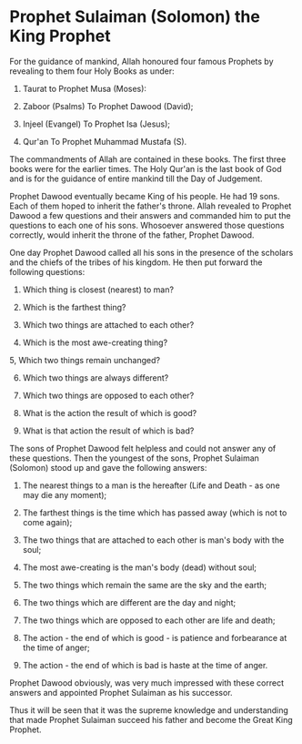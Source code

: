 Prophet Sulaiman (Solomon) the King Prophet
===========================================

For the guidance of mankind, Allah honoured four famous Prophets by
revealing to them four Holy Books as under:

1) Taurat to Prophet Musa (Moses):

2) Zaboor (Psalms) To Prophet Dawood (David);

3) Injeel (Evangel) To Prophet Isa (Jesus);

4) Qur'an To Prophet Muhammad Mustafa (S).

The commandments of Allah are contained in these books. The first three
books were for the earlier times. The Holy Qur'an is the last book of
God and is for the guidance of entire mankind till the Day of Judgement.

Prophet Dawood eventually became King of his people. He had 19 sons.
Each of them hoped to inherit the father's throne. Allah revealed to
Prophet Dawood a few questions and their answers and commanded him to
put the questions to each one of his sons. Whosoever answered those
questions correctly, would inherit the throne of the father, Prophet
Dawood.

One day Prophet Dawood called all his sons in the presence of the
scholars and the chiefs of the tribes of his kingdom. He then put
forward the following questions:

1) Which thing is closest (nearest) to man?

2) Which is the farthest thing?

3) Which two things are attached to each other?

4) Which is the most awe-creating thing?

5, Which two things remain unchanged?

6) Which two things are always different?

7) Which two things are opposed to each other?

8) What is the action the result of which is good?

9) What is that action the result of which is bad?

The sons of Prophet Dawood felt helpless and could not answer any of
these questions. Then the youngest of the sons, Prophet Sulaiman
(Solomon) stood up and gave the following answers:

1. The nearest things to a man is the hereafter (Life and Death - as one
may die any moment);

2. The farthest things is the time which has passed away (which is not
to come again);

3. The two things that are attached to each other is man's body with the
soul;

4. The most awe-creating is the man's body (dead) without soul;

5. The two things which remain the same are the sky and the earth;

6. The two things which are different are the day and night;

7. The two things which are opposed to each other are life and death;

8. The action - the end of which is good - is patience and forbearance
at the time of anger;

9. The action - the end of which is bad is haste at the time of anger.

Prophet Dawood obviously, was very much impressed with these correct
answers and appointed Prophet Sulaiman as his successor.

Thus it will be seen that it was the supreme knowledge and understanding
that made Prophet Sulaiman succeed his father and become the Great King
Prophet.



